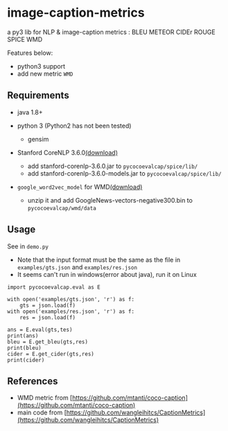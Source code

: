# image-caption-metrics
a py3 lib for NLP & image-caption metrics : BLEU METEOR CIDEr ROUGE SPICE WMD 

Features below:
- python3 support
- add new metric `WMD`


## Requirements
- java 1.8+
- python 3 (Python2 has not been tested)
    - gensim
- Stanford CoreNLP 3.6.0[(download)](http://nlp.stanford.edu/software/stanford-corenlp-full-2015-12-09.zip)
    - add stanford-corenlp-3.6.0.jar to `pycocoevalcap/spice/lib/`
    - add stanford-corenlp-3.6.0-models.jar to `pycocoevalcap/spice/lib/`

- `google_word2vec_model` for WMD[(download)](https://docs.google.com/uc?export=download&id=0B7XkCwpI5KDYNlNUTTlSS21pQmM)
    - unzip it and add GoogleNews-vectors-negative300.bin to `pycocoevalcap/wmd/data`

## Usage
See in `demo.py`
- Note that the input format must be the same as the file in `examples/gts.json` and `examples/res.json`
- It seems can't run in windows(error about java), run it on Linux
```
import pycocoevalcap.eval as E

with open('examples/gts.json', 'r') as f: 
    gts = json.load(f)
with open('examples/res.json', 'r') as f:
    res = json.load(f)
    
ans = E.eval(gts,tes)
print(ans)
bleu = E.get_bleu(gts,res)
print(bleu)
cider = E.get_cider(gts,res)
print(cider)
```
## References
- WMD metric from [https://github.com/mtanti/coco-caption](https://github.com/mtanti/coco-caption)
- main code from [https://github.com/wangleihitcs/CaptionMetrics](https://github.com/wangleihitcs/CaptionMetrics)
